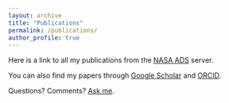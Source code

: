 ```yaml
---
layout: archive
title: "Publications"
permalink: /publications/
author_profile: true
---
```


Here is a link to all my publications from the [NASA ADS](https://ui.adsabs.harvard.edu/search/q=%20author%3A"badenes%2Cc") server.

You can also find my papers through <a href="https://scholar.google.com/citations?user=d0yuQrIAAAAJ&hl=en">Google Scholar</a> and <a href="https://orcid.org/0000-0003-3494-343X">ORCID</a>.

Questions? Comments? <a href="mailto:badenes@pitt.edu">Ask me</a>.
